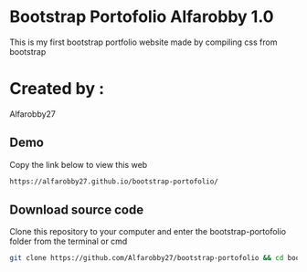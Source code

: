 # **Bootstrap Portofolio Alfarobby 1.0**

This is my first bootstrap portfolio website made by compiling css from bootstrap

# **Created by :**

Alfarobby27

## Demo

Copy the link below to view this web

```bash
https://alfarobby27.github.io/bootstrap-portofolio/
```

## Download source code

Clone this repository to your computer and enter the bootstrap-portofolio folder from the terminal or cmd

```bash
git clone https://github.com/Alfarobby27/bootstrap-portofolio && cd bootstrap portofolio
```
